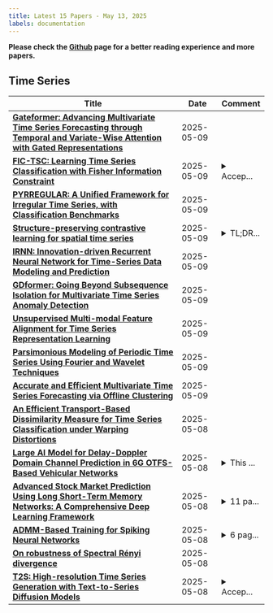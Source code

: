 ```yaml
---
title: Latest 15 Papers - May 13, 2025
labels: documentation
---
```

**Please check the [Github](https://github.com/ke1ewang/DailyArXiv) page for a better reading experience and more papers.**

## Time Series
| **Title** | **Date** | **Comment** |
| --- | --- | --- |
| **[Gateformer: Advancing Multivariate Time Series Forecasting through Temporal and Variate-Wise Attention with Gated Representations](http://arxiv.org/abs/2505.00307v2)** | 2025-05-09 |  |
| **[FIC-TSC: Learning Time Series Classification with Fisher Information Constraint](http://arxiv.org/abs/2505.06114v1)** | 2025-05-09 | <details><summary>Accep...</summary><p>Accepted by ICML2025. Pre camera-ready version</p></details> |
| **[PYRREGULAR: A Unified Framework for Irregular Time Series, with Classification Benchmarks](http://arxiv.org/abs/2505.06047v1)** | 2025-05-09 |  |
| **[Structure-preserving contrastive learning for spatial time series](http://arxiv.org/abs/2502.06380v3)** | 2025-05-09 | <details><summary>TL;DR...</summary><p>TL;DR: Preserving certain structures of similarity relations in spatio-temporal data can improve downstream task performance via contrastive learning</p></details> |
| **[IRNN: Innovation-driven Recurrent Neural Network for Time-Series Data Modeling and Prediction](http://arxiv.org/abs/2505.05916v1)** | 2025-05-09 |  |
| **[GDformer: Going Beyond Subsequence Isolation for Multivariate Time Series Anomaly Detection](http://arxiv.org/abs/2501.18196v2)** | 2025-05-09 |  |
| **[Unsupervised Multi-modal Feature Alignment for Time Series Representation Learning](http://arxiv.org/abs/2312.05698v2)** | 2025-05-09 |  |
| **[Parsimonious Modeling of Periodic Time Series Using Fourier and Wavelet Techniques](http://arxiv.org/abs/2505.05778v1)** | 2025-05-09 |  |
| **[Accurate and Efficient Multivariate Time Series Forecasting via Offline Clustering](http://arxiv.org/abs/2505.05738v1)** | 2025-05-09 |  |
| **[An Efficient Transport-Based Dissimilarity Measure for Time Series Classification under Warping Distortions](http://arxiv.org/abs/2505.05676v1)** | 2025-05-08 |  |
| **[Large AI Model for Delay-Doppler Domain Channel Prediction in 6G OTFS-Based Vehicular Networks](http://arxiv.org/abs/2503.01116v2)** | 2025-05-08 | <details><summary>This ...</summary><p>This manuscript has been accepted by SCIENCE CHINA Information Sciences</p></details> |
| **[Advanced Stock Market Prediction Using Long Short-Term Memory Networks: A Comprehensive Deep Learning Framework](http://arxiv.org/abs/2505.05325v1)** | 2025-05-08 | <details><summary>11 pa...</summary><p>11 pages, 17 figures, submitted as a pre-final year undergraduate project at Indian Institute of Information Technology, Gwalior. The paper integrates LSTM-based time series forecasting with sentiment analysis using VADER and includes a working web interface for real-time prediction</p></details> |
| **[ADMM-Based Training for Spiking Neural Networks](http://arxiv.org/abs/2505.05527v1)** | 2025-05-08 | <details><summary>6 pag...</summary><p>6 pages, 4 figures. Preprint submitted to IEEE MLSP 2025</p></details> |
| **[On robustness of Spectral Rényi divergence](http://arxiv.org/abs/2310.06902v3)** | 2025-05-08 |  |
| **[T2S: High-resolution Time Series Generation with Text-to-Series Diffusion Models](http://arxiv.org/abs/2505.02417v2)** | 2025-05-08 | <details><summary>Accep...</summary><p>Accepted by the 34th International Joint Conference on Artificial Intelligence (IJCAI 2025)</p></details> |

